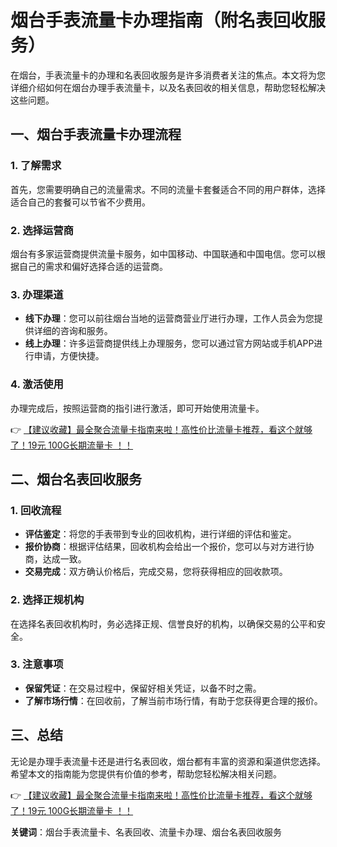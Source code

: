 # 烟台手表流量卡办理指南（附名表回收服务）

在烟台，手表流量卡的办理和名表回收服务是许多消费者关注的焦点。本文将为您详细介绍如何在烟台办理手表流量卡，以及名表回收的相关信息，帮助您轻松解决这些问题。

## 一、烟台手表流量卡办理流程

### 1. 了解需求
首先，您需要明确自己的流量需求。不同的流量卡套餐适合不同的用户群体，选择适合自己的套餐可以节省不少费用。

### 2. 选择运营商
烟台有多家运营商提供流量卡服务，如中国移动、中国联通和中国电信。您可以根据自己的需求和偏好选择合适的运营商。

### 3. 办理渠道
- **线下办理**：您可以前往烟台当地的运营商营业厅进行办理，工作人员会为您提供详细的咨询和服务。
- **线上办理**：许多运营商提供线上办理服务，您可以通过官方网站或手机APP进行申请，方便快捷。

### 4. 激活使用
办理完成后，按照运营商的指引进行激活，即可开始使用流量卡。

👉 [【建议收藏】最全聚合流量卡指南来啦！高性价比流量卡推荐，看这个就够了！19元 100G长期流量卡 ！！](https://bit.ly/Liuliangka)

## 二、烟台名表回收服务

### 1. 回收流程
- **评估鉴定**：将您的手表带到专业的回收机构，进行详细的评估和鉴定。
- **报价协商**：根据评估结果，回收机构会给出一个报价，您可以与对方进行协商，达成一致。
- **交易完成**：双方确认价格后，完成交易，您将获得相应的回收款项。

### 2. 选择正规机构
在选择名表回收机构时，务必选择正规、信誉良好的机构，以确保交易的公平和安全。

### 3. 注意事项
- **保留凭证**：在交易过程中，保留好相关凭证，以备不时之需。
- **了解市场行情**：在回收前，了解当前市场行情，有助于您获得更合理的报价。

## 三、总结

无论是办理手表流量卡还是进行名表回收，烟台都有丰富的资源和渠道供您选择。希望本文的指南能为您提供有价值的参考，帮助您轻松解决相关问题。

👉 [【建议收藏】最全聚合流量卡指南来啦！高性价比流量卡推荐，看这个就够了！19元 100G长期流量卡 ！！](https://bit.ly/Liuliangka)

**关键词**：烟台手表流量卡、名表回收、流量卡办理、烟台名表回收服务